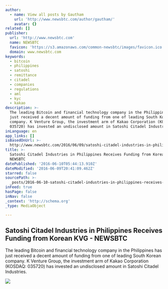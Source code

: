 ```yaml
---
author:
  - name: View all posts by Gautham
    url: 'http://www.newsbtc.com/author/gautham/'
    avatar: {}
related: []
publisher:
  url: 'http://www.newsbtc.com'
  name: NEWSBTC
  favicon: 'https://s3.amazonaws.com/common-newsbtc/images/favicon.ico'
  domain: www.newsbtc.com
keywords:
  - bitcoin
  - philippines
  - satoshi
  - remittance
  - citadel
  - companies
  - regulations
  - aml
  - kyc
  - kakao
description: >-
  The leading Bitcoin and financial technology company in the Philippines has
  just received a decent amount of funding from one of leading South Korean
  company. K Venture Group, the investment arm of Kakao Corporation (KOSDAQ:
  035720) has invested an undisclosed amount in Satoshi Citadel Industries.
inLanguage: en
app_links: []
isBasedOnUrl: >-
  http://www.newsbtc.com/2016/06/09/satoshi-citadel-industries-in-philippines-receives-funding-from-korean-kvg/
title: >-
  Satoshi Citadel Industries in Philippines Receives Funding from Korean KVG -
  NEWSBTC
datePublished: '2016-06-10T05:44:13.910Z'
dateModified: '2016-06-09T20:41:09.462Z'
starred: false
sourcePath: >-
  _posts/2016-06-10-satoshi-citadel-industries-in-philippines-receives-funding-f.md
inFeed: true
hasPage: false
inNav: false
_context: 'http://schema.org'
_type: MediaObject

---
```

<article style=""><h1>Satoshi Citadel Industries in Philippines Receives Funding from Korean KVG - NEWSBTC</h1><p>The leading Bitcoin and financial technology company in the Philippines has just received a decent amount of funding from one of leading South Korean company. K Venture Group, the investment arm of Kakao Corporation (KOSDAQ: 035720) has invested an undisclosed amount in Satoshi Citadel Industries.</p><img src="http://s3.amazonaws.com/main-newsbtc-images/2016/06/09185003/satoshi-citadel-industries-philippines.png" /></article>